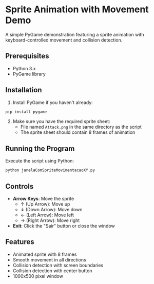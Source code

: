 # Sprite Animation with Movement Demo

A simple PyGame demonstration featuring a sprite animation with keyboard-controlled movement and collision detection.

## Prerequisites

- Python 3.x
- PyGame library

## Installation

1. Install PyGame if you haven't already:
```bash
pip install pygame
```

2. Make sure you have the required sprite sheet:
   - File named `Attack.png` in the same directory as the script
   - The sprite sheet should contain 8 frames of animation

## Running the Program

Execute the script using Python:
```bash
python janelaComSpriteMovimentacaoXY.py
```

## Controls

- **Arrow Keys**: Move the sprite
  - ↑ (Up Arrow): Move up
  - ↓ (Down Arrow): Move down
  - ← (Left Arrow): Move left
  - → (Right Arrow): Move right
- **Exit**: Click the "Sair" button or close the window

## Features

- Animated sprite with 8 frames
- Smooth movement in all directions
- Collision detection with screen boundaries
- Collision detection with center button
- 1000x500 pixel window